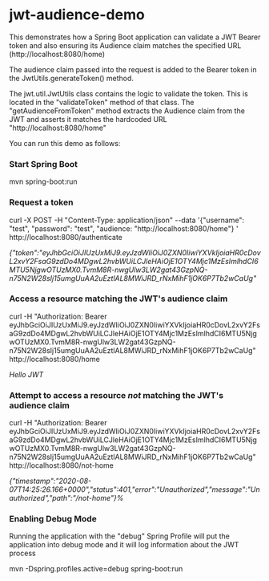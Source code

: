 # jwt-audience-demo

This demonstrates how a Spring Boot application can validate a JWT Bearer token and also ensuring its 
Audience claim matches the specified URL (http://localhost:8080/home)

The  audience claim passed into the request is added to the Bearer token in the JwtUtils.generateToken() method.

The jwt.util.JwtUtils class contains the logic to validate the token.  This is located in the "validateToken"
method of that class.  The "getAudienceFromToken" method extracts the Audience claim from the JWT and asserts
it matches the hardcoded URL "http://localhost:8080/home"

You can run this demo as follows:

### Start Spring Boot

mvn spring-boot:run

### Request a token
 
curl -X POST -H "Content-Type: application/json"  --data '{"username": "test", "password": "test", "audience: "http://localhost:8080/home"} '  http://localhost:8080/authenticate

_{"token":"eyJhbGciOiJIUzUxMiJ9.eyJzdWIiOiJ0ZXN0IiwiYXVkIjoiaHR0cDovL2xvY2FsaG9zdDo4MDgwL2hvbWUiLCJleHAiOjE1OTY4Mjc1MzEsImlhdCI6MTU5NjgwOTUzMX0.TvmM8R-nwgUlw3LW2gat43GzpNQ-n75N2W28sIj15umgUuAA2uEztlAL8MWiJRD_rNxMihF1jOK6P7Tb2wCaUg"_

### Access a resource matching the JWT's audience claim

curl -H "Authorization: Bearer eyJhbGciOiJIUzUxMiJ9.eyJzdWIiOiJ0ZXN0IiwiYXVkIjoiaHR0cDovL2xvY2FsaG9zdDo4MDgwL2hvbWUiLCJleHAiOjE1OTY4Mjc1MzEsImlhdCI6MTU5NjgwOTUzMX0.TvmM8R-nwgUlw3LW2gat43GzpNQ-n75N2W28sIj15umgUuAA2uEztlAL8MWiJRD_rNxMihF1jOK6P7Tb2wCaUg"  http://localhost:8080/home

_Hello JWT_

### Attempt to access a resource *not* matching the JWT's audience claim

 curl -H "Authorization: Bearer eyJhbGciOiJIUzUxMiJ9.eyJzdWIiOiJ0ZXN0IiwiYXVkIjoiaHR0cDovL2xvY2FsaG9zdDo4MDgwL2hvbWUiLCJleHAiOjE1OTY4Mjc1MzEsImlhdCI6MTU5NjgwOTUzMX0.TvmM8R-nwgUlw3LW2gat43GzpNQ-n75N2W28sIj15umgUuAA2uEztlAL8MWiJRD_rNxMihF1jOK6P7Tb2wCaUg"  http://localhost:8080/not-home

_{"timestamp":"2020-08-07T14:25:26.166+0000","status":401,"error":"Unauthorized","message":"Unauthorized","path":"/not-home"}%_

### Enabling Debug Mode

Running the application with the "debug" Spring Profile will put the application into debug mode and it will log
information about the JWT process

mvn -Dspring.profiles.active=debug spring-boot:run
 

